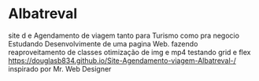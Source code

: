 # Albatreval
site d e Agendamento de viagem tanto para Turismo como pra negocio 
Estudando Desenvolvimente de uma pagina Web.
fazendo reaproveitamento de classes 
otimização de img e mp4 
testando grid e flex 
 https://douglasb834.github.io/Site-Agendamento-viagem-Albatreval-/
inspirado por Mr. Web Designer
